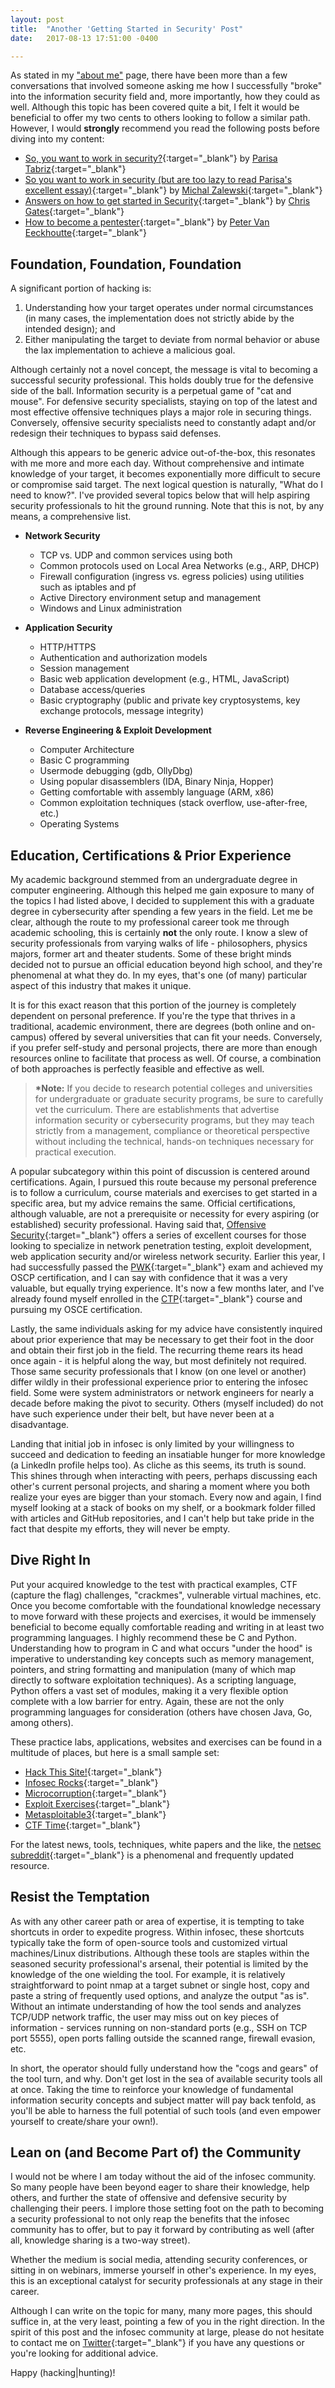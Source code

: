 ```yaml
---
layout: post
title:  "Another 'Getting Started in Security' Post"
date:   2017-08-13 17:51:00 -0400

---
```


As stated in my ["about me"](/about) page, there have been more than a few conversations that involved someone asking me how I successfully "broke" into the information security field and, more importantly, how they could as well. Although this topic has been covered quite a bit, I felt it would be beneficial to offer my two cents to others looking to follow a similar path. However, I would **strongly** recommend you read the following posts before diving into my content:

* [So, you want to work in security?](https://medium.freecodecamp.org/so-you-want-to-work-in-security-bc6c10157d23){:target="_blank"} by [Parisa Tabriz](https://twitter.com/laparisa?ref_src=twsrc%5Egoogle%7Ctwcamp%5Eserp%7Ctwgr%5Eauthor){:target="_blank"}
* [So you want to work in security (but are too lazy to read Parisa's excellent essay)](https://lcamtuf.blogspot.com/2016/08/so-you-want-to-work-in-security-but-are.html){:target="_blank"} by [Michal Zalewski](https://twitter.com/lcamtuf?lang=en){:target="_blank"}
* [Answers on how to get started in Security](http://carnal0wnage.attackresearch.com/2015/05/answers-on-how-to-get-started-in.html){:target="_blank"} by [Chris Gates](https://twitter.com/carnal0wnage?lang=en){:target="_blank"}
* [How to become a pentester](https://www.corelan.be/index.php/2015/10/13/how-to-become-a-pentester/){:target="_blank"} by [Peter Van Eeckhoutte](https://twitter.com/corelanc0d3r?ref_src=twsrc%5Egoogle%7Ctwcamp%5Eserp%7Ctwgr%5Eauthor){:target="_blank"}

Foundation, Foundation, Foundation 
------

A significant portion of hacking is:

1. Understanding how your target operates under normal circumstances (in many cases, the implementation does not strictly abide by the intended design); and 
2. Either manipulating the target to deviate from normal behavior or abuse the lax implementation to achieve a malicious goal.  

Although certainly not a novel concept, the message is vital to becoming a successful security professional. This holds doubly true for the defensive side of the ball. Information security is a perpetual game of "cat and mouse". For defensive security specialists, staying on top of the latest and most effective offensive techniques plays a major role in securing things. Conversely, offensive security specialists need to constantly adapt and/or redesign their techniques to bypass said defenses.

Although this appears to be generic advice out-of-the-box, this resonates with me more and more each day. Without comprehensive and intimate knowledge of your target, it becomes exponentially more difficult to secure or compromise said target. The next logical question is naturally, "What do I need to know?". I've provided several topics below that will help aspiring security professionals to hit the ground running. Note that this is not, by any means, a comprehensive list. 

* <b>Network Security</b>
	* TCP vs. UDP and common services using both
	* Common protocols used on Local Area Networks (e.g., ARP, DHCP)
	* Firewall configuration (ingress vs. egress policies) using utilities such as iptables and pf
	* Active Directory environment setup and management
	* Windows and Linux administration

* <b>Application Security</b>
	* HTTP/HTTPS
	* Authentication and authorization models
	* Session management
	* Basic web application development (e.g., HTML, JavaScript)
	* Database access/queries
	* Basic cryptography (public and private key cryptosystems, key exchange protocols, message integrity)

* <b>Reverse Engineering & Exploit Development</b>
	* Computer Architecture
	* Basic C programming
	* Usermode debugging (gdb, OllyDbg) 
	* Using popular disassemblers (IDA, Binary Ninja, Hopper)
	* Getting comfortable with assembly language (ARM, x86)
	* Common exploitation techniques (stack overflow, use-after-free, etc.)
	* Operating Systems

Education, Certifications & Prior Experience
------

My academic background stemmed from an undergraduate degree in computer engineering. Although this helped me gain exposure to many of the topics I had listed above, I decided to supplement this with a graduate degree in cybersecurity after spending a few years in the field. Let me be clear, although the route to my professional career took me through academic schooling, this is certainly **not** the only route. I know a slew of security professionals from varying walks of life - philosophers, physics majors, former art and theater students. Some of these bright minds decided not to pursue an official education beyond high school, and they're phenomenal at what they do. In my eyes, that's one (of many) particular aspect of this industry that makes it unique. 

It is for this exact reason that this portion of the journey is completely dependent on personal preference. If you're the type that thrives in a traditional, academic environment, there are degrees (both online and on-campus) offered by several universities that can fit your needs. Conversely, if you prefer self-study and personal projects, there are more than enough resources online to facilitate that process as well. Of course, a combination of both approaches is perfectly feasible and effective as well.

> <b>*Note:</b> If you decide to research potential colleges and universities for undergraduate or graduate security programs, be sure to carefully vet the curriculum. There are establishments that advertise information security or cybersecurity programs, but they may teach strictly from a management, compliance or theoretical perspective without including the technical, hands-on techniques necessary for practical execution.

A popular subcategory within this point of discussion is centered around certifications. Again, I pursued this route because my personal preference is to follow a curriculum, course materials and exercises to get started in a specific area, but my advice remains the same. Official certifications, although valuable, are not a prerequisite or necessity for every aspiring (or established) security professional. Having said that, [Offensive Security](https://www.offensive-security.com/){:target="_blank"} offers a series of excellent courses for those looking to specialize in network penetration testing, exploit development, web application security and/or wireless network security. Earlier this year, I had successfully passed the [PWK](https://www.offensive-security.com/information-security-training/penetration-testing-training-kali-linux/){:target="_blank"} exam and achieved my OSCP certification, and I can say with confidence that it was a very valuable, but equally trying experience. It's now a few months later, and I've already found myself enrolled in the [CTP](https://www.offensive-security.com/information-security-training/cracking-the-perimeter/){:target="_blank"} course and pursuing my OSCE certification.

Lastly, the same individuals asking for my advice have consistently inquired about prior experience that may be necessary to get their foot in the door and obtain their first job in the field. The recurring theme rears its head once again - it is helpful along the way, but most definitely not required. Those same security professionals that I know (on one level or another) differ wildly in their professional experience prior to entering the infosec field. Some were system administrators or network engineers for nearly a decade before making the pivot to security. Others (myself included) do not have such experience under their belt, but have never been at a disadvantage. 

Landing that initial job in infosec is only limited by your willingness to succeed and dedication to feeding an insatiable hunger for more knowledge (a LinkedIn profile helps too). As cliche as this seems, its truth is sound. This shines through when interacting with peers, perhaps discussing each other's current personal projects, and sharing a moment where you both realize your eyes are bigger than your stomach. Every now and again, I find myself looking at a stack of books on my shelf, or a bookmark folder filled with articles and GitHub repositories, and I can't help but take pride in the fact that despite my efforts, they will never be empty.

Dive Right In
------

Put your acquired knowledge to the test with practical examples, CTF (capture the flag) challenges, "crackmes", vulnerable virtual machines, etc. Once you become comfortable with the foundational knowledge necessary to move forward with these projects and exercises, it would be immensely beneficial to become equally comfortable reading and writing in at least two programming languages. I highly recommend these be C and Python. Understanding how to program in C and what occurs "under the hood" is imperative to understanding key concepts such as memory management, pointers, and string formatting and manipulation (many of which map directly to software exploitation techniques). As a scripting language, Python offers a vast set of modules, making it a very flexible option complete with a low barrier for entry. Again, these are not the only programming languages for consideration (others have chosen Java, Go, among others).

These practice labs, applications, websites and exercises can be found in a multitude of places, but here is a small sample set:

* [Hack This Site!](https://www.hackthissite.org/){:target="_blank"}
* [Infosec Rocks](https://sites.google.com/site/infosecrocks/){:target="_blank"}
* [Microcorruption](https://microcorruption.com/login){:target="_blank"}
* [Exploit Exercises](https://exploit-exercises.com/){:target="_blank"}
* [Metasploitable3](https://github.com/rapid7/metasploitable3){:target="_blank"}
* [CTF Time](https://ctftime.org/){:target="_blank"}

For the latest news, tools, techniques, white papers and the like, the [netsec subreddit](https://www.reddit.com/r/netsec/){:target="_blank"} is a phenomenal and frequently updated resource.

Resist the Temptation
------

As with any other career path or area of expertise, it is tempting to take shortcuts in order to expedite progress. Within infosec, these shortcuts typically take the form of open-source tools and customized virtual machines/Linux distributions. Although these tools are staples within the seasoned security professional's arsenal, their potential is limited by the knowledge of the one wielding the tool. For example, it is relatively straightforward to point nmap at a target subnet or single host, copy and paste a string of frequently used options, and analyze the output "as is". Without an intimate understanding of how the tool sends and analyzes TCP/UDP network traffic, the user may miss out on key pieces of information - services running on non-standard ports (e.g., SSH on TCP port 5555), open ports falling outside the scanned range, firewall evasion, etc. 

In short, the operator should fully understand how the "cogs and gears" of the tool turn, and why. Don't get lost in the sea of available security tools all at once. Taking the time to reinforce your knowledge of fundamental information security concepts and subject matter will pay back tenfold, as you'll be able to harness the full potential of such tools (and even empower yourself to create/share your own!).

Lean on (and Become Part of) the Community
------

I would not be where I am today without the aid of the infosec community. So many people have been beyond eager to share their knowledge, help others, and further the state of offensive and defensive security by challenging their peers. I implore those setting foot on the path to becoming a security professional to not only reap the benefits that the infosec community has to offer, but to pay it forward by contributing as well (after all, knowledge sharing is a two-way street). 

Whether the medium is social media, attending security conferences, or sitting in on webinars, immerse yourself in other's experience. In my eyes, this is an exceptional catalyst for security professionals at any stage in their career.

Although I can write on the topic for many, many more pages, this should suffice in, at the very least, pointing a few of you in the right direction. In the spirit of this post and the infosec community at large, please do not hesitate to contact me on [Twitter](https://twitter.com/0xdeadbeefjerky){:target="_blank"} if you have any questions or you're looking for additional advice. 

Happy \(hacking\|hunting\)!